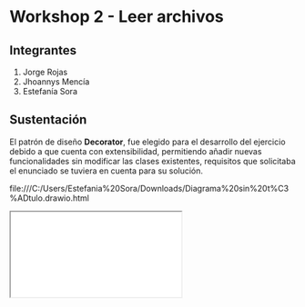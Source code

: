 # Workshop 2 -  Leer archivos

<h2>Integrantes</h2>

<ol>
  <li>Jorge Rojas</li>
  <li>Jhoannys Mencía</li>
  <li>Estefanía Sora</li>
</ol>

<h2>Sustentación</h2>
<p>El patrón de diseño  <strong>Decorator</strong>, fue elegido para el desarrollo del ejercicio debido a que cuenta con extensibilidad, permitiendo añadir nuevas funcionalidades sin modificar las clases existentes, requisitos que solicitaba el enunciado se tuviera en cuenta para su solución. </p>

file:///C:/Users/Estefania%20Sora/Downloads/Diagrama%20sin%20t%C3%ADtulo.drawio.html


<iframe
  src="Diagrama%20sin%20t%C3%ADtulo.drawio.html">
</iframe>
